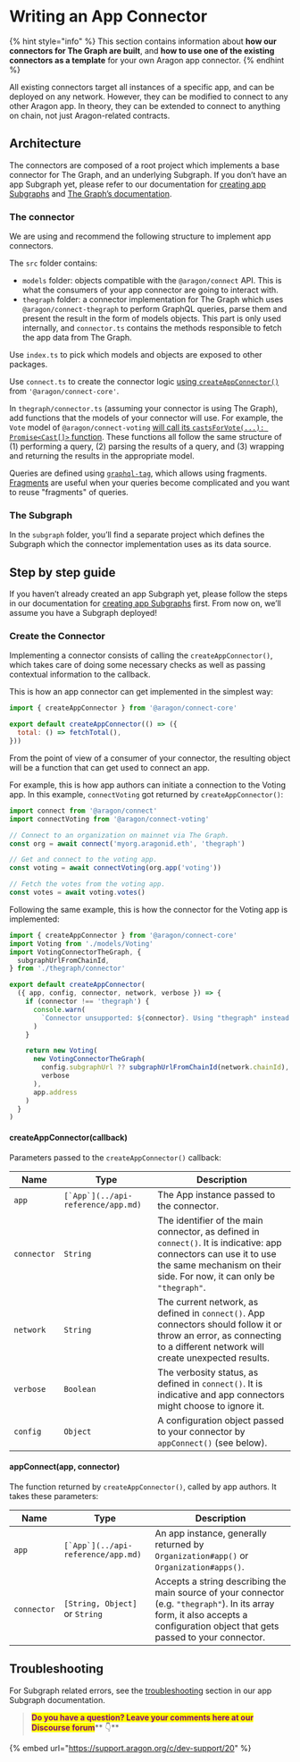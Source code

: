 # Writing an App Connector

{% hint style="info" %}
This section contains information about **how our connectors for The Graph are built**, and **how to use one of the existing connectors as a template** for your own Aragon app connector.
{% endhint %}

All existing connectors target all instances of a specific app, and can be deployed on any network. However, they can be modified to connect to any other Aragon app. In theory, they can be extended to connect to anything on chain, not just Aragon-related contracts.

## Architecture

The connectors are composed of a root project which implements a base connector for The Graph, and an underlying Subgraph. If you don’t have an app Subgraph yet, please refer to our documentation for [creating app Subgraphs](writing-an-app-subgraph.md) and [The Graph’s documentation](https://thegraph.com/docs).

### The connector

We are using and recommend the following structure to implement app connectors.

The `src` folder contains:

* `models` folder: objects compatible with the `@aragon/connect` API. This is what the consumers of your app connector are going to interact with.
* `thegraph` folder: a connector implementation for The Graph which uses `@aragon/connect-thegraph` to perform GraphQL queries, parse them and present the result in the form of models objects. This part is only used internally, and `connector.ts` contains the methods responsible to fetch the app data from The Graph.

Use `index.ts` to pick which models and objects are exposed to other packages.

Use `connect.ts` to create the connector logic [using `createAppConnector()`](writing-an-app-connector.md#create-the-connector) from `'@aragon/connect-core'`.

In `thegraph/connector.ts` (assuming your connector is using The Graph), add functions that the models of your connector will use. For example, the `Vote` model of `@aragon/connect-voting` [will call its `castsForVote(...): Promise<Cast[]>` function](https://github.com/aragon/connect/blob/12dec7e5147220d29fb960bff01ff95e9ccca1bf/packages/connect-voting/src/models/Vote.ts#L39). These functions all follow the same structure of (1) performing a query, (2) parsing the results of a query, and (3) wrapping and returning the results in the appropriate model.

Queries are defined using [`graphql-tag`](https://github.com/apollographql/graphql-tag), which allows using fragments. [Fragments](https://graphql.org/learn/queries/#fragments) are useful when your queries become complicated and you want to reuse "fragments" of queries.

### The Subgraph

In the `subgraph` folder, you’ll find a separate project which defines the Subgraph which the connector implementation uses as its data source.

## Step by step guide

If you haven’t already created an app Subgraph yet, please follow the steps in our documentation for [creating app Subgraphs](writing-an-app-subgraph.md) first. From now on, we’ll assume you have a Subgraph deployed!

### Create the Connector

Implementing a connector consists of calling the `createAppConnector()`, which takes care of doing some necessary checks as well as passing contextual information to the callback.

This is how an app connector can get implemented in the simplest way:

```javascript
import { createAppConnector } from '@aragon/connect-core'

export default createAppConnector(() => ({
  total: () => fetchTotal(),
}))
```

From the point of view of a consumer of your connector, the resulting object will be a function that can get used to connect an app.

For example, this is how app authors can initiate a connection to the Voting app. In this example, `connectVoting` got returned by `createAppConnector()`:

```javascript
import connect from '@aragon/connect'
import connectVoting from '@aragon/connect-voting'

// Connect to an organization on mainnet via The Graph.
const org = await connect('myorg.aragonid.eth', 'thegraph')

// Get and connect to the voting app.
const voting = await connectVoting(org.app('voting'))

// Fetch the votes from the voting app.
const votes = await voting.votes()
```

Following the same example, this is how the connector for the Voting app is implemented:

```javascript
import { createAppConnector } from '@aragon/connect-core'
import Voting from './models/Voting'
import VotingConnectorTheGraph, {
  subgraphUrlFromChainId,
} from './thegraph/connector'

export default createAppConnector(
  ({ app, config, connector, network, verbose }) => {
    if (connector !== 'thegraph') {
      console.warn(
        `Connector unsupported: ${connector}. Using "thegraph" instead.`
      )
    }

    return new Voting(
      new VotingConnectorTheGraph(
        config.subgraphUrl ?? subgraphUrlFromChainId(network.chainId),
        verbose
      ),
      app.address
    )
  }
)
```

#### createAppConnector(callback)

Parameters passed to the `createAppConnector()` callback:

| Name        | Type                                 | Description                                                                                                                                                                                 |
| ----------- | ------------------------------------ | ------------------------------------------------------------------------------------------------------------------------------------------------------------------------------------------- |
| `app`       | ``[`App`](../api-reference/app.md)`` | The App instance passed to the connector.                                                                                                                                                   |
| `connector` | `String`                             | The identifier of the main connector, as defined in `connect()`. It is indicative: app connectors can use it to use the same mechanism on their side. For now, it can only be `"thegraph"`. |
| `network`   | `String`                             | The current network, as defined in `connect()`. App connectors should follow it or throw an error, as connecting to a different network will create unexpected results.                     |
| `verbose`   | `Boolean`                            | The verbosity status, as defined in `connect()`. It is indicative and app connectors might choose to ignore it.                                                                             |
| `config`    | `Object`                             | A configuration object passed to your connector by `appConnect()` (see below).                                                                                                              |

#### appConnect(app, connector)

The function returned by `createAppConnector()`, called by app authors. It takes these parameters:

| Name        | Type                                 | Description                                                                                                                                                                      |
| ----------- | ------------------------------------ | -------------------------------------------------------------------------------------------------------------------------------------------------------------------------------- |
| `app`       | ``[`App`](../api-reference/app.md)`` | An app instance, generally returned by `Organization#app()` or `Organization#apps()`.                                                                                            |
| `connector` | `[String, Object]` or `String`       | Accepts a string describing the main source of your connector (e.g. `"thegraph"`). In its array form, it also accepts a configuration object that gets passed to your connector. |

## Troubleshooting

For Subgraph related errors, see the [troubleshooting](writing-an-app-connector.md#troubleshooting) section in our app Subgraph documentation.



> <mark style="color:purple;">**Do you have a question? Leave your comments here at our Discourse forum**</mark>** 👇**

{% embed url="https://support.aragon.org/c/dev-support/20" %}

